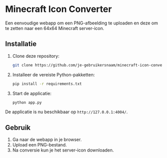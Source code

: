 # Minecraft Icon Converter

Een eenvoudige webapp om een PNG-afbeelding te uploaden en deze om te zetten naar een 64x64 Minecraft server-icon.

## Installatie

1. Clone deze repository:
    ```bash
    git clone https://github.com/je-gebruikersnaam/minecraft-icon-converter.git
    ```

2. Installeer de vereiste Python-pakketten:
    ```bash
    pip install -r requirements.txt
    ```

3. Start de applicatie:
    ```bash
    python app.py
    ```

De applicatie is nu beschikbaar op `http://127.0.0.1:4004/`.

## Gebruik

1. Ga naar de webapp in je browser.
2. Upload een PNG-bestand.
3. Na conversie kun je het server-icon downloaden.
